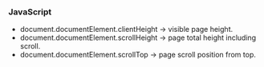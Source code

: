 ### JavaScript

- document.documentElement.clientHeight -> visible page height.
- document.documentElement.scrollHeight -> page total height including scroll.
- document.documentElement.scrollTop -> page scroll position from top.